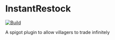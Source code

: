 # InstantRestock

[![Build](https://github.com/spartacus04/InstantRestock/actions/workflows/gradle.yml/badge.svg)](https://github.com/spartacus04/InstantRestock/actions/workflows/gradle.yml)

A spigot plugin to allow villagers to trade infinitely
